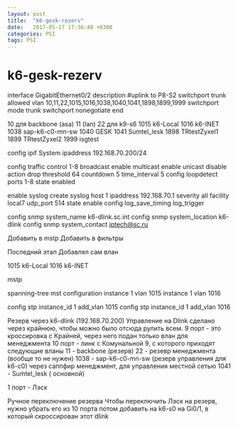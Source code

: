 ```yaml
---
layout: post
title:  "k6-gesk-rezerv"
date:   2017-05-17 17:36:40 +0300
categories: PSI
tags: PSI
---
```


# k6-gesk-rezerv
interface GigabitEthernet0/2
 description #uplink to P8-S2
 switchport trunk allowed vlan 10,11,22,1015,1016,1038,1040,1041,1898,1899,1999
 switchport mode trunk
 switchport nonegotiate
end



10 для backbone (asa)
11 (lan)
22 для k9-s6
1015 k6-Local
1016 k6-INET
1038 sap-k6-c0-mn-sw
1040 GESK
1041 Sumtel_lesk
1898 TRtestZyxel1
1899 TRtestZyxel2 
1999 isgtest



config ipif System ipaddress 192.168.70.200/24




config traffic control 1-8 broadcast enable multicast enable unicast disable action drop threshold 64 countdown 5 time_interval 5
config loopdetect ports 1-8 state enabled

enable syslog
create syslog host 1 ipaddress 192.168.70.1 severity all facility local7 udp_port 514  state enable 
config log_save_timing log_trigger






config snmp system_name k6-dlink.sc.int
config snmp system_location k6-dlink 
config snmp system_contact iptech@sc.ru



Добавить в mstp
Добавить в фильтры

Последний этап
Добавлял сам влан



1015 k6-Local
1016 k6-INET

mstp


spanning-tree mst configuration
    instance 1 vlan 1015
    instance 1 vlan 1016




 config stp instance_id 1 add_vlan 1015
 config stp instance_id 1 add_vlan 1016


















Резерв через k6-dlink (192.168.70.200)
Управление на Dlink сделано через крайнюю, чтобы можно было отсюда рулить всем.
9 порт - это кроссировка с Крайней, через него подан только влан для менеджмента
10 порт - линк с Комунальной 9, с которого приходят следующие вланы
11 - backbone (резерв)
22 - резевр менеджмента (вообще то не нужен)
1038 - sap-k6-c0-mn-sw (резерв управления для k6-c0) через саппфир менеджмент, для управления местной сетью
1041 - Sumtel_lesk ( основной)
  
1 порт - Лэск

Ручное переключение резерва
Чтобы переключить Лэск на резерв, нужно убрать его из 10 порта
потом добавить на k6-s0 на Gi0/1, в который скроссирован этот dlink


